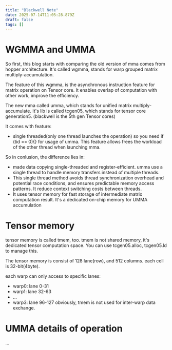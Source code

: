 ```yaml
---
title: "Blackwell Note"
date: 2025-07-14T11:05:28.879Z
draft: false
tags: []
---
```


# WGMMA and UMMA
So first, this blog starts with comparing the old version of mma comes from hopper architecture. It's called wgmma, stands for warp grouped matrix multiply-accumulation.

The feature of this wgmma, is the asynchronous instruction feature for matrix operation on Tensor core. It enables overlap of computation with other work, improve the efficiency.

The new mma called umma, which stands for unified matrix multiply-accumulate. It's lib is called tcgen05, which stands for tensor core generation5. (blackwell is the 5th gen Tensor cores)

It comes with feature: 
- single threaded(only one thread launches the operation) so you need if (tid == 0){} for usage of umma. This feature allows frees the workload of the other thread when launching mma.


So in conlusion, the difference lies in: 
- made data copying single-threaded and register-efficient. umma use a single thread to handle memory transfers instead of multiple threads.
- This single thread method avoids thread synchronization overhead and potential race conditions, and ensures predictable memory access patterns. It reduce context switching costs between threads.
- It uses tensor memory for fast storage of intermediate matrix computation result. It's a dedicated on-chip memory for UMMA accumulation

# Tensor memory
tensor memory is called tmem, too.
tmem is not shared memory, it's dedicated tensor computation space.
You can use tcgen05.alloc, tcgen05.ld to manage this.

The tensor memory is consist of 128 lane(row), and 512 columns. each cell is 32-bit(4byte).

each warp can only access to specific lanes:
- warp0: lane 0-31
- warp1: lane 32-63
- ...
- warp3: lane 96-127
obviously, tmem is not used for inter-warp data exchange. 

# UMMA details of operation
...